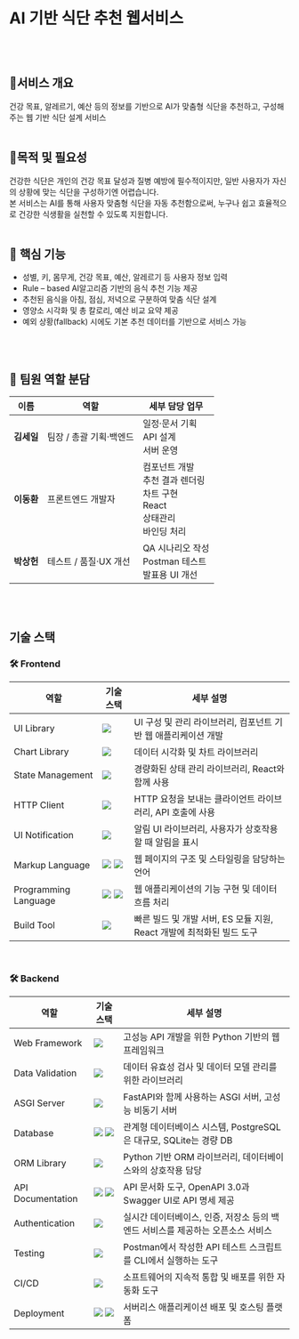 # AI 기반 식단 추천 웹서비스
<br><br>
## 📌서비스 개요
건강 목표, 알레르기, 예산 등의 정보를 기반으로 AI가 맞춤형 식단을 추천하고, 구성해주는 웹 기반 식단 설계 서비스
<br><br>
## 📌목적 및 필요성
건강한 식단은 개인의 건강 목표 달성과 질병 예방에 필수적이지만, 일반 사용자가 자신의 상황에 맞는 식단을 구성하기엔 어렵습니다.
<br>
본 서비스는 AI를 통해 사용자 맞춤형 식단을 자동 추천함으로써, 누구나 쉽고 효율적으로 건강한 식생활을 실천할 수 있도록 지원합니다.
<br><br>
## 🧠 핵심 기능
- 성별, 키, 몸무게, 건강 목표, 예산, 알레르기 등 사용자 정보 입력
- Rule – based AI알고리즘 기반의 음식 추천 기능 제공
- 추천된 음식을 아침, 점심, 저녁으로 구분하여 맞춤 식단 설계
- 영양소 시각화 및 총 칼로리, 예산 비교 요약 제공
- 예외 상황(fallback) 시에도 기본 추천 데이터를 기반으로 서비스 가능

<br><br>

## 👥 팀원 역할 분담

<table>
  <thead>
    <tr>
      <th>이름</th>
      <th>역할</th>
      <th>세부 담당 업무</th>
    </tr>
  </thead>
  <tbody>
    <tr>
      <td><strong>김세일</strong></td>
      <td>팀장 / 총괄 기획·백엔드</td>
      <td>일정·문서 기획<br>API 설계<br>서버 운영</td>
    </tr>
    <tr>
      <td><strong>이동환</strong></td>
      <td>프론트엔드 개발자</td>
      <td>컴포넌트 개발<br>추천 결과 렌더링<br>차트 구현<br>React<br>상태관리<br>바인딩 처리</td>
    </tr>
    <tr>
      <td><strong>박상헌</strong></td>
      <td>테스트 / 품질·UX 개선</td>
      <td>QA 시나리오 작성<br>Postman 테스트<br>발표용 UI 개선</td>
    </tr>
  </tbody>
</table>

<br><br>


## 기술 스택
<div style="margin: 20px 0;">
  <div style="margin-bottom: 0;">
    <h3>🛠 Frontend</h3>
    <table>
      <thead>
        <tr>
          <th>역할</th>
          <th>기술 스택</th>
          <th>세부 설명</th>
        </tr>
      </thead>
      <tbody>
        <tr>
          <td>UI Library</td>
          <td>
            <img src="https://img.shields.io/badge/react-61DAFB?style=for-the-badge&logo=react&logoColor=black">
          </td>
          <td>UI 구성 및 관리 라이브러리, 컴포넌트 기반 웹 애플리케이션 개발</td>
        </tr>
        <tr>
          <td>Chart Library</td>
          <td>
            <img src="https://img.shields.io/badge/Chart.js-FF6384?style=for-the-badge&logo=chart.js&logoColor=white">
          </td>
          <td>데이터 시각화 및 차트 라이브러리</td>
        </tr>
        <tr>
          <td>State Management</td>
          <td>
            <img src="https://img.shields.io/badge/Zustand-FFBB00?style=for-the-badge&logo=zustand&logoColor=black">
          </td>
          <td>경량화된 상태 관리 라이브러리, React와 함께 사용</td>
        </tr>
        <tr>
          <td>HTTP Client</td>
          <td>
            <img src="https://img.shields.io/badge/axios-5A29E4?style=for-the-badge&logo=axios&logoColor=white">
          </td>
          <td>HTTP 요청을 보내는 클라이언트 라이브러리, API 호출에 사용</td>
        </tr>
        <tr>
          <td>UI Notification</td>
          <td>
            <img src="https://img.shields.io/badge/Sonner-00B9F1?style=for-the-badge&logo=sonner&logoColor=white">
          </td>
          <td>알림 UI 라이브러리, 사용자가 상호작용할 때 알림을 표시</td>
        </tr>
        <tr>
          <td>Markup Language</td>
          <td>
            <img src="https://img.shields.io/badge/html5-E34F26?style=for-the-badge&logo=html5&logoColor=white">
            <img src="https://img.shields.io/badge/CSS3-1572B6?style=for-the-badge&logo=css3&logoColor=white"/>
          </td>
          <td>웹 페이지의 구조 및 스타일링을 담당하는 언어</td>
        </tr>
        <tr>
          <td>Programming Language</td>
          <td>
            <img src="https://img.shields.io/badge/JavaScript-F7DF1E?style=for-the-badge&logo=javascript&logoColor=black"/>
            <img src="https://img.shields.io/badge/TypeScript-3178C6?style=for-the-badge&logo=typescript&logoColor=white"/>
          </td>
          <td>웹 애플리케이션의 기능 구현 및 데이터 흐름 처리</td>
        </tr>
        <tr>
          <td>Build Tool</td>
          <td>
            <img src="https://img.shields.io/badge/Vite-646CFF?style=for-the-badge&logo=vite&logoColor=white">
          </td>
          <td>빠른 빌드 및 개발 서버, ES 모듈 지원, React 개발에 최적화된 빌드 도구</td>
        </tr>
      </tbody>
    </table>    
  </div>

  <br/>

  <div style="margin-bottom: 0;">
    <h3>🛠 Backend</h3>
    <table>
      <thead>
        <tr>
          <th>역할</th>
          <th>기술 스택</th>
          <th>세부 설명</th>
        </tr>
      </thead>
      <tbody>
        <tr>
          <td>Web Framework</td>
          <td>
            <img src="https://img.shields.io/badge/FastAPI-009688?style=for-the-badge&logo=fastapi&logoColor=white">
          </td>
          <td>고성능 API 개발을 위한 Python 기반의 웹 프레임워크</td>
        </tr>
        <tr>
          <td>Data Validation</td>
          <td>
            <img src="https://img.shields.io/badge/Pydantic-1B58FF?style=for-the-badge&logo=pydantic&logoColor=white">
          </td>
          <td>데이터 유효성 검사 및 데이터 모델 관리를 위한 라이브러리</td>
        </tr>
        <tr>
          <td>ASGI Server</td>
          <td>
            <img src="https://img.shields.io/badge/Uvicorn-4B3C8C?style=for-the-badge&logo=uvicorn&logoColor=white">
          </td>
          <td>FastAPI와 함께 사용하는 ASGI 서버, 고성능 비동기 서버</td>
        </tr>
        <tr>
          <td>Database</td>
          <td>
            <img src="https://img.shields.io/badge/PostgreSQL-336791?style=for-the-badge&logo=PostgreSQL&logoColor=white">
            <img src="https://img.shields.io/badge/SQLite-003B57?style=for-the-badge&logo=SQLite&logoColor=white">
          </td>
          <td>관계형 데이터베이스 시스템, PostgreSQL은 대규모, SQLite는 경량 DB</td>
        </tr>
        <tr>
          <td>ORM Library</td>
          <td>
            <img src="https://img.shields.io/badge/SQLAlchemy-8B0000?style=for-the-badge&logo=SQLAlchemy&logoColor=white">
          </td>
          <td>Python 기반 ORM 라이브러리, 데이터베이스와의 상호작용 담당</td>
        </tr>
        <tr>
          <td>API Documentation</td>
          <td>
            <img src="https://img.shields.io/badge/OpenAPI%203.0-7A61E8?style=for-the-badge&logo=openapi&logoColor=white">
            <img src="https://img.shields.io/badge/Swagger%20UI-85A5D6?style=for-the-badge&logo=swagger&logoColor=white">
          </td>
          <td>API 문서화 도구, OpenAPI 3.0과 Swagger UI로 API 명세 제공</td>
        </tr>
        <tr>
          <td>Authentication</td>
          <td>
            <img src="https://img.shields.io/badge/Supabase-3ECF8E?style=for-the-badge&logo=supabase&logoColor=white">
          </td>
          <td>실시간 데이터베이스, 인증, 저장소 등의 백엔드 서비스를 제공하는 오픈소스 서비스</td>
        </tr>
        <tr>
          <td>Testing</td>
          <td>
            <img src="https://img.shields.io/badge/Newman-5F4B8B?style=for-the-badge&logo=newman&logoColor=white">
          </td>
          <td>Postman에서 작성한 API 테스트 스크립트를 CLI에서 실행하는 도구</td>
        </tr>
        <tr>
          <td>CI/CD</td>
          <td>
            <img src="https://img.shields.io/badge/GitHub%20Actions-2088FF?style=for-the-badge&logo=github-actions&logoColor=white">
          </td>
          <td>소프트웨어의 지속적 통합 및 배포를 위한 자동화 도구</td>
        </tr>
        <tr>
          <td>Deployment</td>
          <td>
            <img src="https://img.shields.io/badge/Vercel-000000?style=for-the-badge&logo=vercel&logoColor=white">
            <img src="https://img.shields.io/badge/Fly.io-00B4D8?style=for-the-badge&logo=fly&logoColor=white">
          </td>
          <td>서버리스 애플리케이션 배포 및 호스팅 플랫폼</td>
        </tr>
      </tbody>
    </table>    
  </div>
</div>


